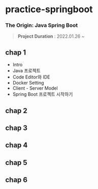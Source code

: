 # practice-springboot


### The Origin: Java Spring Boot

> **Project Duration** : 2022.01.26 ~ 

## chap 1
- Intro
- Java 프로젝트
- Code Editor와 IDE
- Docker Setting
- Client - Server Model
- Spring Boot 프로젝트 시작하기

## chap 2

## chap 3

## chap 4

## chap 5

## chap 6
